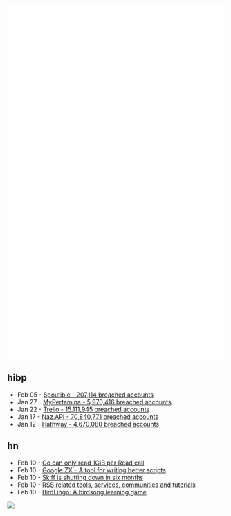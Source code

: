 ![Metrics](https://raw.githubusercontent.com/phixion/phixion/master/metrics.svg)

## hibp

<!--
for https://github.com/phixion/phixion/blob/main/.github/workflows/feeds.yml
-->
<!--START_SECTION:haveibeenpwnd-->
- Feb 05 - [Spoutible - 207,114 breached accounts](https://haveibeenpwned.com/PwnedWebsites#Spoutible)
- Jan 27 - [MyPertamina - 5,970,416 breached accounts](https://haveibeenpwned.com/PwnedWebsites#MyPertamina)
- Jan 22 - [Trello - 15,111,945 breached accounts](https://haveibeenpwned.com/PwnedWebsites#Trello)
- Jan 17 - [Naz.API - 70,840,771 breached accounts](https://haveibeenpwned.com/PwnedWebsites#NazApi)
- Jan 12 - [Hathway - 4,670,080 breached accounts](https://haveibeenpwned.com/PwnedWebsites#Hathway)
<!--END_SECTION:haveibeenpwnd-->

## hn

<!--
for https://github.com/phixion/phixion/blob/main/.github/workflows/feeds.yml
-->
<!--START_SECTION:hn-->
- Feb 10 - [Go can only read 1GiB per Read call](https://kgrz.io/go-file-read-max-size-buffer.html)
- Feb 10 - [Google ZX – A tool for writing better scripts](https://github.com/google/zx)
- Feb 10 - [Skiff is shutting down in six months](https://skiff.com/data-migration)
- Feb 10 - [RSS related tools, services, communities and tutorials](https://github.com/AboutRSS/ALL-about-RSS)
- Feb 10 - [BirdLingo: A birdsong learning game](https://jessicalieb.itch.io/birdlingo)
<!--END_SECTION:hn-->

<!--
for https://yhype.me
-->
![](https://hit.yhype.me/github/profile?user_id=13013670)
